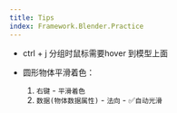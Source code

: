 ```yaml
---
title: Tips
index: Framework.Blender.Practice
---
```


- ctrl + j 分组时鼠标需要hover 到模型上面

- 圆形物体平滑着色：
  1. `右键` - `平滑着色`
  2. `数据(物体数据属性)` - `法向` - ✅`自动光滑`